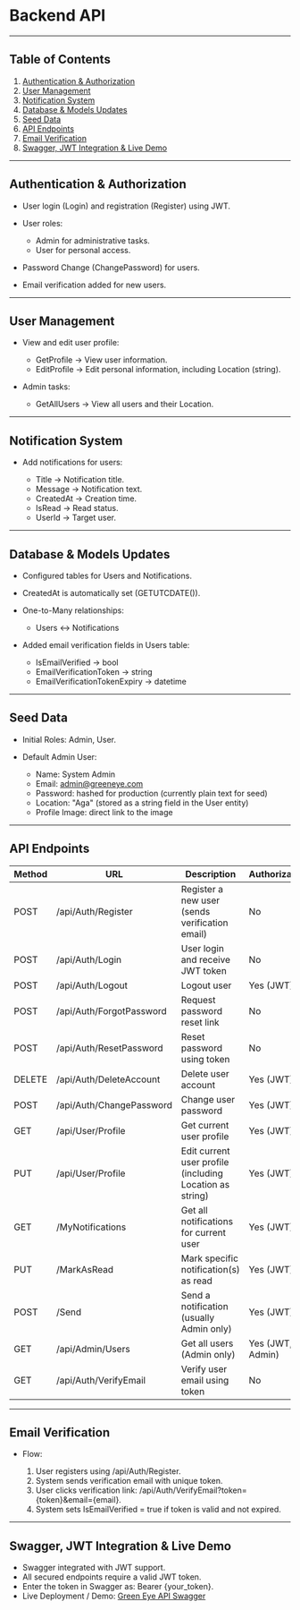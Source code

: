 # Backend API

---

## Table of Contents

1. [Authentication & Authorization](#authentication--authorization)
2. [User Management](#user-management)
3. [Notification System](#notification-system)
4. [Database & Models Updates](#database--models-updates)
5. [Seed Data](#seed-data)
6. [API Endpoints](#api-endpoints)
7. [Email Verification](#email-verification)
8. [Swagger, JWT Integration & Live Demo](#swagger-jwt-integration--live-demo)

---

## Authentication & Authorization

* User login (Login) and registration (Register) using JWT.
* User roles:

  * Admin for administrative tasks.
  * User for personal access.
* Password Change (ChangePassword) for users.
* Email verification added for new users.

---

## User Management

* View and edit user profile:

  * GetProfile → View user information.
  * EditProfile → Edit personal information, including Location (string).
* Admin tasks:

  * GetAllUsers → View all users and their Location.

---

## Notification System

* Add notifications for users:

  * Title → Notification title.
  * Message → Notification text.
  * CreatedAt → Creation time.
  * IsRead → Read status.
  * UserId → Target user.

---

## Database & Models Updates

* Configured tables for Users and Notifications.
* CreatedAt is automatically set (GETUTCDATE()).
* One-to-Many relationships:

  * Users ↔️ Notifications
* Added email verification fields in Users table:

  * IsEmailVerified → bool
  * EmailVerificationToken → string
  * EmailVerificationTokenExpiry → datetime

---

## Seed Data

* Initial Roles: Admin, User.
* Default Admin User:

  * Name: System Admin
  * Email: admin@greeneye.com
  * Password: hashed for production (currently plain text for seed)
  * Location: "Aga" (stored as a string field in the User entity)
  * Profile Image: direct link to the image

---

## API Endpoints

| Method | URL                      | Description                                              | Authorization    |
| ------ | ------------------------ | -------------------------------------------------------- | ---------------- |
| POST   | /api/Auth/Register       | Register a new user (sends verification email)           | No               |
| POST   | /api/Auth/Login          | User login and receive JWT token                         | No               |
| POST   | /api/Auth/Logout         | Logout user                                              | Yes (JWT)        |
| POST   | /api/Auth/ForgotPassword | Request password reset link                              | No               |
| POST   | /api/Auth/ResetPassword  | Reset password using token                               | No               |
| DELETE | /api/Auth/DeleteAccount  | Delete user account                                      | Yes (JWT)        |
| POST   | /api/Auth/ChangePassword | Change user password                                     | Yes (JWT)        |
| GET    | /api/User/Profile        | Get current user profile                                 | Yes (JWT)        |
| PUT    | /api/User/Profile        | Edit current user profile (including Location as string) | Yes (JWT)        |
| GET    | /MyNotifications         | Get all notifications for current user                   | Yes (JWT)        |
| PUT    | /MarkAsRead              | Mark specific notification(s) as read                    | Yes (JWT)        |
| POST   | /Send                    | Send a notification (usually Admin only)                 | Yes (JWT)        |
| GET    | /api/Admin/Users         | Get all users (Admin only)                               | Yes (JWT, Admin) |
| GET    | /api/Auth/VerifyEmail    | Verify user email using token                            | No               |

---

## Email Verification

* Flow:

  1. User registers using /api/Auth/Register.
  2. System sends verification email with unique token.
  3. User clicks verification link: /api/Auth/VerifyEmail?token={token}&email={email}.
  4. System sets IsEmailVerified = true if token is valid and not expired.

---

## Swagger, JWT Integration & Live Demo

* Swagger integrated with JWT support.
* All secured endpoints require a valid JWT token.
* Enter the token in Swagger as: Bearer {your_token}.
* Live Deployment / Demo: [Green Eye API Swagger](https://greenfootprint.runasp.net/Swagger/index.html)